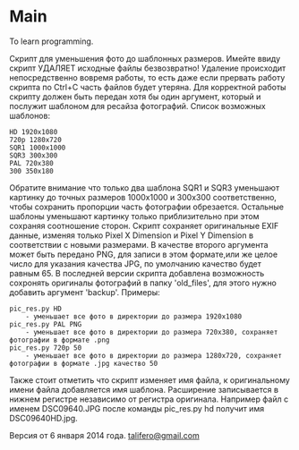 Main
====

To learn programming.


 Скрипт для уменьшения фото до шаблонных размеров.
 Имейте ввиду скрипт УДАЛЯЕТ исходные файлы безвозвратно! Удаление происходит непосредственно вовремя работы, то есть даже если прервать работу скрипта по Ctrl+C часть файлов будет утеряна.
 Для корректной работы скрипту должен быть передан хотя бы один аргумент, который и послужит шаблоном для ресайза фотографий. Список возможных шаблонов:

	HD 1920x1080
	720p 1280x720
	SQR1 1000x1000
	SQR3 300x300
	PAL 720x380
	300 350x180

 Обратите внимание что только два шаблона SQR1 и SQR3 уменьшают картинку до точных размеров 1000х1000 и 300х300 соответственно, чтобы сохранить пропорции часть фотографии обрезается. Остальные шаблоны уменьшают картинку только приблизительно при этом сохраняя соотношение сторон.
 Скрипт сохраняет оригинальные EXIF данные, изменяя только Pixel X Dimension и Pixel Y Dimension в соответствии с новыми размерами.
 В качестве второго аргумента может быть передано PNG, для записи в этом формате,или же целое число для указания качества JPG, по умолчанию качество будет равным 65.
 В последней версии скрипта добавлена возможность сохронять оригиналы фотографий в папку 'old_files', для этого нужно добавить аргумент 'backup'. 
 Примеры: 

	pic_res.py HD 
		- уменьшает все фото в директории до размера 1920x1080 
	pic_res.py PAL PNG
		- уменьшает все фото в директории до размера 720х380, сохраняет фотографии в формате .png
	pic_res.py 720p 50
		- уменьшает все фото в директории до размера 1280х720, сохраняет фотографии в формате .jpg качество 50

 Также стоит отметить что скрипт изменяет имя файла, к оригинальному имени файла добавляется имя шаблона. Расширение записывается в нижнем регистре независимо от регистра оригинала. Например файл с именем DSC09640.JPG после команды pic_res.py hd получит имя DSC09640HD.jpg.


 Версия от 6 января 2014 года.
 talifero@gmail.com

